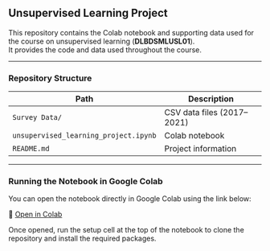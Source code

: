 ## Unsupervised Learning Project

This repository contains the Colab notebook and supporting data used for the course on unsupervised learning (**DLBDSMLUSL01**).  
It provides the code and data used throughout the course.

---

### Repository Structure

| Path | Description |
|------|--------------|
| `Survey Data/` | CSV data files (2017–2021) |
| `unsupervised_learning_project.ipynb` | Colab notebook |
| `README.md` | Project information |

---

### Running the Notebook in Google Colab

You can open the notebook directly in Google Colab using the link below:

🔗 [Open in Colab](https://colab.research.google.com/github/cewgs/Unsupervised-Learning-Project/blob/main/unsupervised_learning_project.ipynb)

Once opened, run the setup cell at the top of the notebook to clone the repository and install the required packages.


